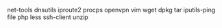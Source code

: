 net-tools
dnsutils
iproute2
procps
openvpn
vim
wget
dpkg
tar
iputils-ping
file
php
less
ssh-client
unzip
